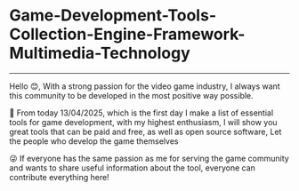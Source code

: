 # Game-Development-Tools-Collection-Engine-Framework-Multimedia-Technology

----------------------------

Hello 😊, With a strong passion for the video game industry, I always want this community to be developed in the most positive way possible.

👀 From today 13/04/2025, which is the first day I make a list of essential tools for game development, with my highest enthusiasm, I will show you great tools that can be paid and free, as well as open source software,  Let the people who develop the game themselves

😜 If everyone has the same passion as me for serving the game community and wants to share useful information about the tool, everyone can contribute everything here!
